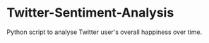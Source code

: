 Twitter-Sentiment-Analysis
==========================

Python script to analyse Twitter user's overall happiness over time.
